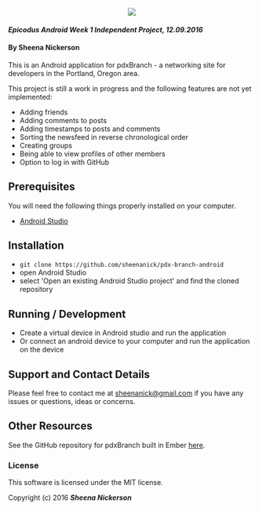 <p align="center">
  <img src="https://raw.githubusercontent.com/mlawson3691/branch-social/master/public/assets/images/logo-black.png">
</p>

#### _Epicodus Android Week 1 Independent Project, 12.09.2016_

#### By Sheena Nickerson

This is an Android application for pdxBranch - a networking site for developers in the Portland, Oregon area.

This project is still a work in progress and the following features are not yet implemented:
* Adding friends
* Adding comments to posts
* Adding timestamps to posts and comments
* Sorting the newsfeed in reverse chronological order
* Creating groups
* Being able to view profiles of other members
* Option to log in with GitHub

## Prerequisites

You will need the following things properly installed on your computer.

* [Android Studio](https://developer.android.com/studio/index.html)

## Installation

* `git clone https://github.com/sheenanick/pdx-branch-android`
* open Android Studio
* select 'Open an existing Android Studio project' and find the cloned repository

## Running / Development

* Create a virtual device in Android studio and run the application
* Or connect an android device to your computer and run the application on the device

## Support and Contact Details

Please feel free to contact me at sheenanick@gmail.com if you have any issues or questions, ideas or concerns.

## Other Resources

See the GitHub repository for pdxBranch built in Ember [here](https://github.com/mlawson3691/branch-social).

### License

This software is licensed under the MIT license.

Copyright (c) 2016 **_Sheena Nickerson_**
